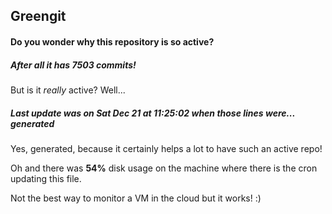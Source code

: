 ## Greengit

#### Do you wonder why this repository is so active?

##### After all it has 7503 commits!

But is it *really* active? Well...

##### Last update was on Sat Dec 21 at 11:25:02 when those lines were... generated

Yes, generated, because it certainly helps a lot to have such an active repo!

Oh and there was **54%** disk usage on the machine
where there is the cron updating this file.

Not the best way to monitor a VM in the cloud but it works! :)

